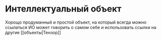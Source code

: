 # Интеллектуальный объект
Хорощо продуманный и простой объект, на который всегда можно ссылаться
ИО может говорить о самом себе и использовать ссылки на другие [[объекты|Тензор]]